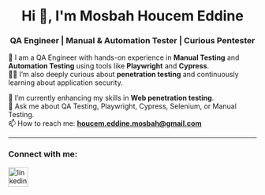 <h1 align="center">Hi 👋, I'm Mosbah Houcem Eddine</h1>  
<h3 align="center">QA Engineer | Manual & Automation Tester | Curious Pentester</h3>  




🌟 I am a QA Engineer with hands-on experience in **Manual Testing** and **Automation Testing** using tools like **Playwright** and **Cypress**.  
🕵️‍♂️ I’m also deeply curious about **penetration testing** and continuously learning about application security.  

🌱 I’m currently enhancing my skills in **Web penetration testing**.  
💬 Ask me about QA Testing, Playwright, Cypress, Selenium, or Manual Testing.  
📫 How to reach me: **houcem.eddine.mosbah@gmail.com**

---

<h3 align="left">Connect with me:</h3>  
<p align="left">  
  <a href="https://www.linkedin.com/in/mosbah-houcem-eddine-55a886207/" target="_blank">  
    <img align="center" src="https://www.vectorlogo.zone/logos/linkedin/linkedin-icon.svg" alt="linkedin" height="40" width="40" />  
  </a>  
 
</p>  


